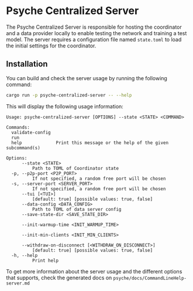 # Psyche Centralized Server  

The Psyche Centralized Server is responsible for hosting the coordinator and a data provider locally to enable testing the network and training a test model. The server requires a configuration file named `state.toml` to load the initial settings for the coordinator.  

## Installation  

You can build and check the server usage by running the following command:

```bash
cargo run -p psyche-centralized-server -- --help
```

This will display the following usage information:  

```plaintext
Usage: psyche-centralized-server [OPTIONS] --state <STATE> <COMMAND>

Commands:
  validate-config
  run
  help             Print this message or the help of the given subcommand(s)

Options:
      --state <STATE>
          Path to TOML of Coordinator state
  -p, --p2p-port <P2P_PORT>
          If not specified, a random free port will be chosen
  -s, --server-port <SERVER_PORT>
          If not specified, a random free port will be chosen
      --tui [<TUI>]
          [default: true] [possible values: true, false]
      --data-config <DATA_CONFIG>
          Path to TOML of data server config
      --save-state-dir <SAVE_STATE_DIR>

      --init-warmup-time <INIT_WARMUP_TIME>

      --init-min-clients <INIT_MIN_CLIENTS>

      --withdraw-on-disconnect [<WITHDRAW_ON_DISCONNECT>]
          [default: true] [possible values: true, false]
  -h, --help
          Print help
```

To get more information about the server usage and the different options that supports, check the generated docs on `psyche/docs/CommandLineHelp-server.md`
